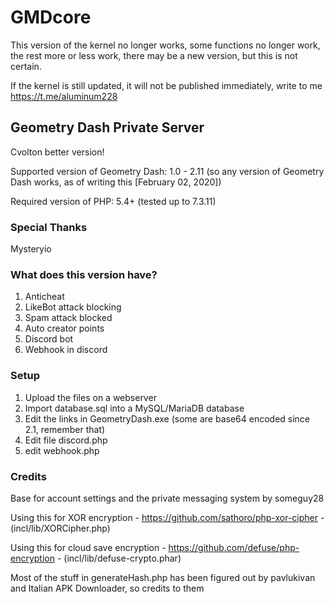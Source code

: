 # GMDcore
This version of the kernel no longer works, some functions no longer work, the rest more or less work, there may be a new version, but this is not certain.

If the kernel is still updated, it will not be published immediately, write to me https://t.me/aluminum228
## Geometry Dash Private Server
Cvolton better version!

Supported version of Geometry Dash: 1.0 - 2.11 (so any version of Geometry Dash works, as of writing this [February 02, 2020])

Required version of PHP: 5.4+ (tested up to 7.3.11)

### Special Thanks
Mysteryio

### What does this version have?
1. Anticheat
2. LikeBot attack blocking
3. Spam attack blocked
4. Auto creator points
5. Discord bot
6. Webhook in discord

### Setup
1) Upload the files on a webserver
2) Import database.sql into a MySQL/MariaDB database
3) Edit the links in GeometryDash.exe (some are base64 encoded since 2.1, remember that)
4) Edit file discord.php
5) edit webhook.php

### Credits
Base for account settings and the private messaging system by someguy28

Using this for XOR encryption - https://github.com/sathoro/php-xor-cipher - (incl/lib/XORCipher.php)

Using this for cloud save encryption - https://github.com/defuse/php-encryption - (incl/lib/defuse-crypto.phar)

Most of the stuff in generateHash.php has been figured out by pavlukivan and Italian APK Downloader, so credits to them
